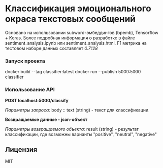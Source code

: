 # Классификация эмоционального окраса текстовых сообщений
Основано на использовании subword-эмбеддингов (bpemb), Tensorflow + Keras.
Более подробная информация о разработке в файле sentiment_analysis.ipynb или sentiment_analysis.html.
F1 метрика на тестовом наборе данных составляет *0.7128*

### Запуск проекта
docker build --tag classifier:latest
docker run --publish 5000:5000 classifier

### Использование API

**POST localhost:5000/classify**

*Параметры запроса:*
body :: text (string) - текст для классификации.

**Возвращаемые данные - json-объект**

*Параметры возвращаемого объекта:*
result (string) - результат классификации, где возможны варианты "positive", "neutral", "negative"

## Лицензия
MIT
